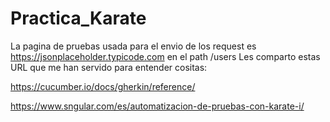 # Practica_Karate

La pagina de pruebas usada para el envio de los request es https://jsonplaceholder.typicode.com en el path /users
 Les comparto estas URL que me han servido para entender cositas:
 
 https://cucumber.io/docs/gherkin/reference/
 
 https://www.sngular.com/es/automatizacion-de-pruebas-con-karate-i/

